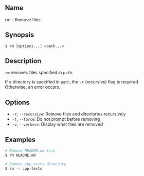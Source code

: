 ## Name

rm - Remove files

## Synopsis

```**sh
$ rm [options...] <path...>
```

## Description

`rm` removes files specified in `path`.

If a directory is specified in `path`, the `-r` (recursive) flag is required. Otherwise, an error occurs.

## Options

* `-r`, `--recursive`: Remove files and directories recursively
* `-f`, `--force`: Do not prompt before removing
* `-v`, `--verbose`: Display what files are removed

## Examples

```sh
# Remove README.md file
$ rm README.md

# Remove cpp-tests directory
$ rm -r cpp-tests
```
